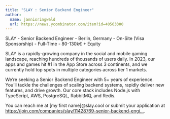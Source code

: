 ```yaml
---
title: "SLAY : Senior Backend Engineer"
author:
  name: jannisringwald
  url: https://news.ycombinator.com/item?id=40563300
---
```

SLAY - Senior Backend Engineer - Berlin, Germany - On-Site (Visa Sponsorship) - Full-Time - 80-130k€ + Equity

SLAY is a rapidly-growing company in the social and mobile gaming landscape, reaching hundreds of thousands of users daily. In 2023, our apps and games hit #1 in the App Store across 3 continents, and we currently hold top spots in multiple categories across tier 1 markets.

We’re seeking a Senior Backend Engineer with 5+ years of experience. You’ll tackle the challenges of scaling backend systems, rapidly deliver new features, and drive growth. Our core stack includes Node.js with TypeScript, AWS, PostgreSQL, RabbitMQ, and Redis.

You can reach me at [my first name]@slay.cool or submit your application at <a href="https:&#x2F;&#x2F;join.com&#x2F;companies&#x2F;slay&#x2F;11428769-senior-backend-engineer" rel="nofollow">https:&#x2F;&#x2F;join.com&#x2F;companies&#x2F;slay&#x2F;11428769-senior-backend-engi...</a>.
